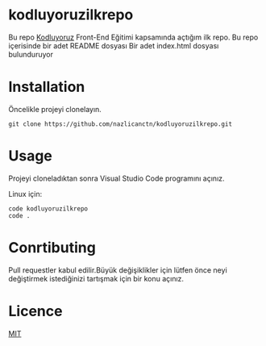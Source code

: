 # kodluyoruzilkrepo
Bu repo [Kodluyoruz](https://kodluyoruz.org/) Front-End Eğitimi kapsamında açtığım ilk repo.
Bu repo içerisinde bir adet README dosyası Bir adet index.html dosyası bulunduruyor



# Installation
Öncelikle projeyi clonelayın.


```
git clone https://github.com/nazlicanctn/kodluyoruzilkrepo.git
```
# Usage
Projeyi cloneladıktan sonra Visual Studio Code programını açınız.

Linux için:

```
code kodluyoruzilkrepo
code .
```
# Conrtibuting
Pull requestler kabul edilir.Büyük değişiklikler için lütfen önce neyi değiştirmek istediğinizi tartışmak için bir konu açınız.

# Licence
[MIT](https://choosealicense.com/licenses/mit/)

